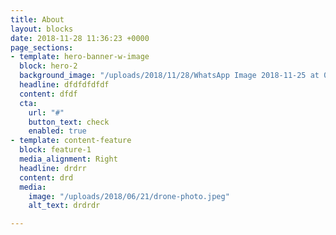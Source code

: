 ```yaml
---
title: About
layout: blocks
date: 2018-11-28 11:36:23 +0000
page_sections:
- template: hero-banner-w-image
  block: hero-2
  background_image: "/uploads/2018/11/28/WhatsApp Image 2018-11-25 at 07.31.58.jpeg"
  headline: dfdfdfdfdf
  content: dfdf
  cta:
    url: "#"
    button_text: check
    enabled: true
- template: content-feature
  block: feature-1
  media_alignment: Right
  headline: drdrr
  content: drd
  media:
    image: "/uploads/2018/06/21/drone-photo.jpeg"
    alt_text: drdrdr

---
```

